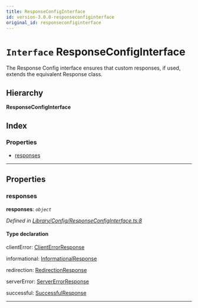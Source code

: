 ```yaml
---
title: ResponseConfigInterface
id: version-3.0.0-responseconfiginterface
original_id: responseconfiginterface
---
```


# `Interface` ResponseConfigInterface

The Response Config interface ensures that custom responses, if used, extends the equivalent Response class.

## Hierarchy

**ResponseConfigInterface**

## Index

### Properties

* [responses](responseconfiginterface#responses)

---

## Properties

<a id="responses"></a>

###  responses

**responses**: *`object`*

*Defined in [Library/Config/ResponseConfigInterface.ts:8](https://github.com/Rawphs/stix/blob/f097835/src/Library/Config/ResponseConfigInterface.ts#L8)*

#### Type declaration

 clientError: [ClientErrorResponse](../classes/clienterrorresponse)

 informational: [InformationalResponse](../classes/informationalresponse)

 redirection: [RedirectionResponse](../classes/redirectionresponse)

 serverError: [ServerErrorResponse](../classes/servererrorresponse)

 successful: [SuccessfulResponse](../classes/successfulresponse)

___

